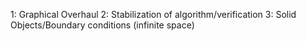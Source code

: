 1: Graphical Overhaul
2: Stabilization of algorithm/verification
3: Solid Objects/Boundary conditions (infinite space)
